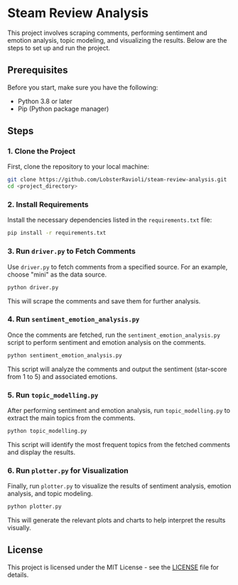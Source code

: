 
# Steam Review Analysis

This project involves scraping comments, performing sentiment and emotion analysis, topic modeling, and visualizing the results. Below are the steps to set up and run the project.

## Prerequisites

Before you start, make sure you have the following:

- Python 3.8 or later
- Pip (Python package manager)

## Steps

### 1. Clone the Project

First, clone the repository to your local machine:

```bash
git clone https://github.com/LobsterRavioli/steam-review-analysis.git
cd <project_directory>
```

### 2. Install Requirements

Install the necessary dependencies listed in the `requirements.txt` file:

```bash
pip install -r requirements.txt
```

### 3. Run `driver.py` to Fetch Comments

Use `driver.py` to fetch comments from a specified source. For an example, choose "mini" as the data source.

```bash
python driver.py
```

This will scrape the comments and save them for further analysis.

### 4. Run `sentiment_emotion_analysis.py`

Once the comments are fetched, run the `sentiment_emotion_analysis.py` script to perform sentiment and emotion analysis on the comments.

```bash
python sentiment_emotion_analysis.py
```

This script will analyze the comments and output the sentiment (star-score from 1 to 5) and associated emotions.

### 5. Run `topic_modelling.py`

After performing sentiment and emotion analysis, run `topic_modelling.py` to extract the main topics from the comments.

```bash
python topic_modelling.py
```

This script will identify the most frequent topics from the fetched comments and display the results.

### 6. Run `plotter.py` for Visualization

Finally, run `plotter.py` to visualize the results of sentiment analysis, emotion analysis, and topic modeling.

```bash
python plotter.py
```

This will generate the relevant plots and charts to help interpret the results visually.

## License

This project is licensed under the MIT License - see the [LICENSE](LICENSE) file for details.
